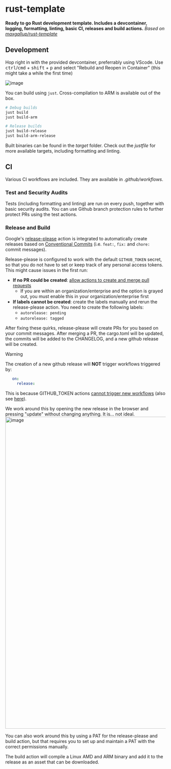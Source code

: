# rust-template

**Ready to go Rust development template. Includes a devcontainer, logging, formatting, linting, basic CI, releases and build actions.** _Based on [maxgallup/rust-template](https://github.com/maxgallup/rust-template)_

## Development

Hop right in with the provided devcontainer, preferrably using VScode. Use <kbd>ctrl</kbd>/<kbd>cmd</kbd> + <kbd>shift</kbd> + <kbd>p</kbd> and select "Rebuild and Reopen in Container" (this might take a while the first time)

 ![image](https://github.com/user-attachments/assets/fe99f580-031d-44ba-9332-e21c93cd571a)

You can build using `just`. Cross-compilation to ARM is available out of the box.

```bash
# Debug builds
just build
just build-arm

# Release builds
just build-release
just build-arm-release
```

Built binaries can be found in the _target_ folder. Check out the _justfile_ for more available targets, including formatting and linting.

## CI

Various CI workflows are included. They are available in _.github/workflows_.

### Test and Security Audits

Tests (including formatting and linting) are run on every push, together with basic security audits. You can use Github branch protection rules to further protect PRs using the test actions.

### Release and Build

Google's [release-please](https://github.com/googleapis/release-please-action) action is integrated to automatically create releases based on [Conventional Commits](https://www.conventionalcommits.org/en/v1.0.0/) (i.e. `feat:`, `fix:` and `chore:` commit messages). 

Release-please is configured to work with the default `GITHUB_TOKEN` secret, so that you do not have to set or keep track of any personal access tokens. This might cause issues in the first run:

- **If no PR could be created**: [allow actions to create and merge pull requests](https://docs.github.com/en/repositories/managing-your-repositorys-settings-and-features/enabling-features-for-your-repository/managing-github-actions-settings-for-a-repository#preventing-github-actions-from-creating-or-approving-pull-requests)
  - If you are within an organization/enterprise and the option is grayed out, you must enable this in your organization/enterprise first
- **If labels cannot be created**: create the labels manually and rerun the release-please action. You need to create the following labels:
  - `autorelease: pending`
  - `autorelease: tagged`

After fixing these quirks, release-please will create PRs for you based on your commit messages. After merging a PR, the cargo.toml will be updated, the commits will be added to the CHANGELOG, and a new github release will be created.

> [!WARNING]  
> The creation of a new github release will **NOT** trigger workflows triggered by:
> ```yaml
>    on:
>      release: 
> ```
> This is because GITHUB_TOKEN actions [cannot trigger new workflows](https://github.com/orgs/community/discussions/54574#discussioncomment-10119733) (also see [here](https://github.com/orgs/community/discussions/25281)). 
>
> We work around this by opening the new release in the browser and pressing "update" without changing anything. It is... not ideal.
> <img width="978" alt="image" src="https://github.com/user-attachments/assets/f8a919cf-91a4-4940-9903-be2295cad8a5" />
>
> You can also work around this by using a PAT for the release-please and build action, but that requires you to set up and maintain a PAT with the correct permissions manually.

The build action will compile a Linux AMD and ARM binary and add it to the release as an asset that can be downloaded.
